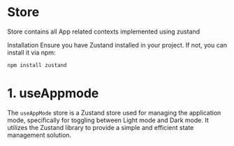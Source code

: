 # Store 

Store contains all App related contexts implemented using zustand 

Installation
Ensure you have Zustand installed in your project. If not, you can install it via npm:

```bash
npm install zustand
```
# 1. useAppmode

The `useAppMode` store is a Zustand store used for managing the application mode, specifically for toggling between Light mode and Dark mode. It utilizes the Zustand library to provide a simple and efficient state management solution.




